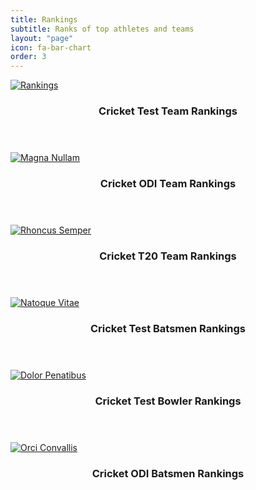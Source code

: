 ```yaml
---
title: Rankings
subtitle: Ranks of top athletes and teams
layout: "page"
icon: fa-bar-chart
order: 3
---
```


 <div class="row">
    <div class="4u 12u$(mobile)">
      <div class="item">
        <a href="#" class="image fit"><img src="{{ 'assets/rankings/cricket test ranking.PNG' | relative_url }}" alt="Rankings" /></a>
        <header>
          <h3>Cricket Test Team Rankings</h3>
        </header>
      </div>
      <div class="item">
        <a href="#" class="image fit"><img src="{{ 'assets/rankings/cricket odi ranking.png' | relative_url }}" alt="Magna Nullam" /></a>
        <header>
          <h3>Cricket ODI Team Rankings</h3>
        </header>
      </div>
    </div>
    <div class="4u 12u$(mobile)">
      <div class="item">
        <a href="#" class="image fit"><img src="{{ 'assets/rankings/cricket t20 ranking.PNG' | relative_url }}" alt="Rhoncus Semper" /></a>
        <header>
          <h3>Cricket T20 Team Rankings</h3>
        </header>
      </div>
      <div class="item">
        <a href="#" class="image fit"><img src="{{ 'assets/rankings/test batsmen.PNG' | relative_url }}" alt="Natoque Vitae" /></a>
        <header>
          <h3>Cricket Test Batsmen Rankings</h3>
        </header>
      </div>
    </div>
    <div class="4u 12u$(mobile)">
      <div class="item">
        <a href="#" class="image fit"><img src="{{ 'assets/rankings/test bowlers .PNG' | relative_url }}" alt="Dolor Penatibus" /></a>
        <header>
          <h3>Cricket Test Bowler Rankings</h3>
        </header>
      </div>
      <div class="item">
        <a href="#" class="image fit"><img src="{{ 'assets/rankings/odi batsmen.PNG' | relative_url }}" alt="Orci Convallis" /></a>
        <header>
          <h3>Cricket ODI Batsmen Rankings</h3>
        </header>
      </div>
    </div>
  </div>
